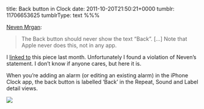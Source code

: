 title: Back button in Clock
date: 2011-10-20T21:50:21+0000
tumblr: 11706653625
tumblrType: text
%%%

[Neven Mrgan][NM]:

> The Back button should never show the text “Back”. \[…\] Note that Apple never does this, not in any app.

I [linked to][LT] this piece last month. Unfortunately I found a violation of Neven’s statement. I don’t know if anyone cares, but here it is.

When you’re adding an alarm (or editing an existing alarm) in the iPhone Clock app, the back button is labelled ‘Back’ in the Repeat, Sound and Label detail views. 

![](tumblr_ltdwli327S1qb1802.png)

[NM]: http://mrgan.tumblr.com/post/10492926111/labeling-the-back-button
[LT]: /post/10570800152
